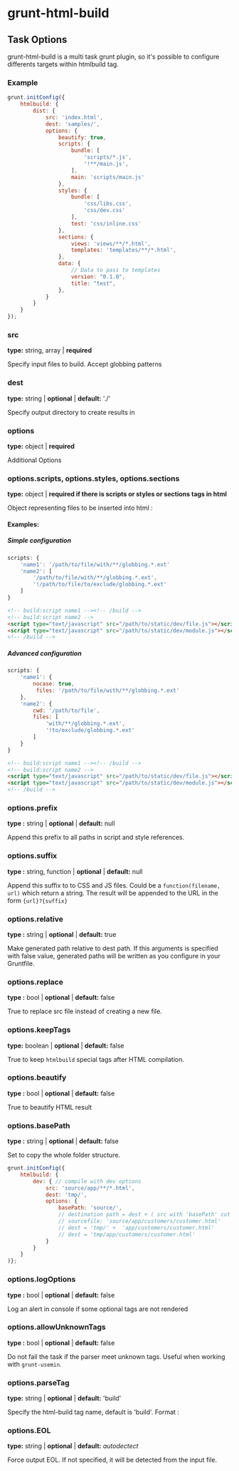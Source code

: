 ﻿# grunt-html-build

## Task Options

grunt-html-build is a multi task grunt plugin, so it's possible to configure differents targets within htmlbuild tag.

### Example

```javascript
grunt.initConfig({
    htmlbuild: {
        dist: {
            src: 'index.html',
            dest: 'samples/',
            options: {
                beautify: true,
                scripts: {
                    bundle: [
                        'scripts/*.js',
                        '!**/main.js',
                    ],
                    main: 'scripts/main.js'
                },
                styles: {
                    bundle: [ 
                        'css/libs.css',
                        'css/dev.css'
                    ],
                    test: 'css/inline.css'
                },
                sections: {
                    views: 'views/**/*.html',
                    templates: 'templates/**/*.html',
                },
                data: {
					// Data to pass to templates
                    version: "0.1.0",
                    title: "test",
                },
            }
        }
    }
});
```

### src
 **type:** string, array |
 **required**

Specify input files to build. 
Accept globbing patterns

### dest
 **type:** string |
 **optional** |
 **default:** './'

Specify output directory to create results in

### options
 **type:** object |
 **required**

Additional Options

### options.scripts, options.styles, options.sections
 **type:** object |
 **required if there is scripts or styles or sections tags in html**

Object representing files to be inserted into html :

#### Examples:

##### Simple configuration

```javascript
scripts: {
	'name1': '/path/to/file/with/**/globbing.*.ext'
	'name2': [
		'/path/to/file/with/**/globbing.*.ext',
		'!/path/to/file/to/exclude/globbing.*.ext'
	]
}
```
```html
<!-- build:script name1 --><!-- /build -->
<!-- build:script name2 -->
<script type="text/javascript" src="/path/to/static/dev/file.js"></script>
<script type="text/javascript" src="/path/to/static/dev/module.js"></script>
<!-- /build -->
```

##### Advanced configuration

```javascript
scripts: {
	'name1': {
		nocase: true,
		 files: '/path/to/file/with/**/globbing.*.ext'
	},
	'name2': {
		cwd: '/path/to/file',
		files: [
			'with/**/globbing.*.ext',
			'!to/exclude/globbing.*.ext'
		]
	}
}
```
```html
<!-- build:script name1 --><!-- /build -->
<!-- build:script name2 -->
<script type="text/javascript" src="/path/to/static/dev/file.js"></script>
<script type="text/javascript" src="/path/to/static/dev/module.js"></script>
<!-- /build -->
```

### options.prefix
 **type :** string |
 **optional** |
 **default:** null

Append this prefix to all paths in script and style references.

### options.suffix
 **type :** string, function |
 **optional** |
 **default:** null

Append this suffix to to CSS and JS files. Could be a `function(filename, url)` which return a string. The result will be appended to the URL in the form `{url}?{suffix}`

### options.relative
 **type :** string |
 **optional** |
 **default:** true

Make generated path relative to dest path. If this arguments is specified with false value, generated paths will be written as you configure in your Gruntfile.

### options.replace
 **type :** bool |
 **optional** |
 **default:** false

True to replace src file instead of creating a new file.

### options.keepTags
 **type:** boolean |
 **optional** |
 **default:** false

True to keep `htmlbuild` special tags after HTML compilation.

### options.beautify
 **type :** bool |
 **optional** |
 **default:** false

True to beautify HTML result

### options.basePath

**type :** string |
**optional** |
**default:** false

Set to copy the whole folder structure.

```javascript
grunt.initConfig({
    htmlbuild: {
        dev: { // compile with dev options
            src: 'source/app/**/*.html',
            dest: 'tmp/',
            options: {
                basePath: 'source/',
                // destination path = dest + ( src with 'basePath' cut away)
                // sourcefile: 'source/app/customers/customer.html'
                // dest = 'tmp/' +  'app/customers/customer.html'
                // dest = 'tmp/app/customers/customer.html'
            }
        }
    }
)};
```

### options.logOptions
 **type :** bool |
 **optional** |
 **default:** false

Log an alert in console if some optional tags are not rendered

### options.allowUnknownTags
 **type :** bool |
 **optional** |
 **default:** false

Do not fail the task if the parser meet unknown tags. 
Useful when working with `grunt-usemin`.

### options.parseTag
 **type:** string |
 **optional** |
 **default:** 'build'

Specify the html-build tag name, default is 'build'.
Format : <!-- {options.parseTag}:{scripts|styles|sections|process|remove} {name} [attributes] -->

### options.EOL
 **type:** string |
 **optional** |
 **default:** *autodectect*

Force output EOL. If not specified, it will be detected from the input file.
